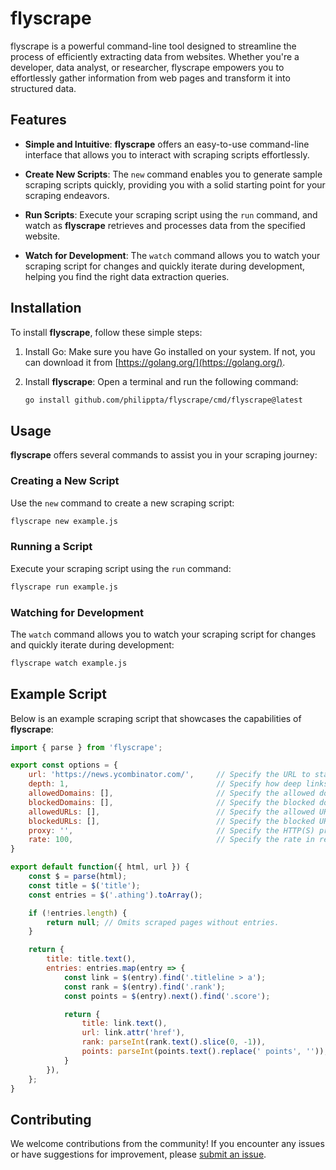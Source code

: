 # flyscrape

flyscrape is a powerful command-line tool designed to streamline the process of efficiently extracting data from websites. Whether you're a developer, data analyst, or researcher, flyscrape empowers you to effortlessly gather information from web pages and transform it into structured data. 

## Features

- **Simple and Intuitive**: **flyscrape** offers an easy-to-use command-line interface that allows you to interact with scraping scripts effortlessly.

- **Create New Scripts**: The `new` command enables you to generate sample scraping scripts quickly, providing you with a solid starting point for your scraping endeavors.

- **Run Scripts**: Execute your scraping script using the `run` command, and watch as **flyscrape** retrieves and processes data from the specified website.

- **Watch for Development**: The `watch` command allows you to watch your scraping script for changes and quickly iterate during development, helping you find the right data extraction queries.

## Installation

To install **flyscrape**, follow these simple steps:

1. Install Go: Make sure you have Go installed on your system. If not, you can download it from [https://golang.org/](https://golang.org/).

2. Install **flyscrape**: Open a terminal and run the following command:

   ```bash
   go install github.com/philippta/flyscrape/cmd/flyscrape@latest
   ```

## Usage

**flyscrape** offers several commands to assist you in your scraping journey:

### Creating a New Script

Use the `new` command to create a new scraping script:

```bash
flyscrape new example.js
```

### Running a Script

Execute your scraping script using the `run` command:

```bash
flyscrape run example.js
```

### Watching for Development

The `watch` command allows you to watch your scraping script for changes and quickly iterate during development:

```bash
flyscrape watch example.js
```

## Example Script

Below is an example scraping script that showcases the capabilities of **flyscrape**:

```javascript
import { parse } from 'flyscrape';

export const options = {
    url: 'https://news.ycombinator.com/',     // Specify the URL to start scraping from.
    depth: 1,                                 // Specify how deep links should be followed.  (default = 0, no follow)
    allowedDomains: [],                       // Specify the allowed domains. ['*'] for all. (default = domain from url)
    blockedDomains: [],                       // Specify the blocked domains.                (default = none)
    allowedURLs: [],                          // Specify the allowed URLs as regex.          (default = all allowed)
    blockedURLs: [],                          // Specify the blocked URLs as regex.          (default = non blocked)
    proxy: '',                                // Specify the HTTP(S) proxy to use.           (default = no proxy)
    rate: 100,                                // Specify the rate in requests per second.    (default = 100)
}

export default function({ html, url }) {
    const $ = parse(html);
    const title = $('title');
    const entries = $('.athing').toArray();

    if (!entries.length) {
        return null; // Omits scraped pages without entries.
    }

    return {
        title: title.text(),                                            // Extract the page title.
        entries: entries.map(entry => {                                 // Extract all news entries.
            const link = $(entry).find('.titleline > a');
            const rank = $(entry).find('.rank');
            const points = $(entry).next().find('.score');

            return {
                title: link.text(),                                     // Extract the title text.
                url: link.attr('href'),                                 // Extract the link href.
                rank: parseInt(rank.text().slice(0, -1)),               // Extract and cleanup the rank.
                points: parseInt(points.text().replace(' points', '')), // Extract and cleanup the points.
            }
        }),
    };
}
```

## Contributing

We welcome contributions from the community! If you encounter any issues or have suggestions for improvement, please [submit an issue](https://github.com/philippta/flyscrape/issues).
